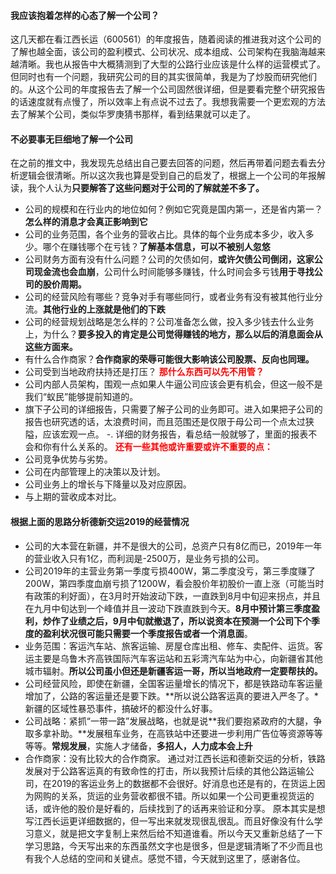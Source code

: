 #### 我应该抱着怎样的心态了解一个公司？ 
这几天都在看江西长运（600561）的年度报告，随着阅读的推进我对这个公司的了解也越全面，该公司的盈利模式、公司状况、成本组成、公司架构在我脑海越来越清晰。我也从报告中大概猜测到了大型的公路行业应该是什么样的运营模式了。但同时也有一个问题，我研究公司的目的其实很简单，我是为了炒股而研究他们的。从这个公司的年度报告去了解一个公司固然很详细，但是要看完整个研究报告的话速度就有点慢了，所以效率上有点说不过去了。我想我需要一个更宏观的方法去了解某个公司，类似华罗庚猜书那样，看到结果就可以走了。

#### 不必要事无巨细地了解一个公司 
在之前的推文中，我发现先总结出自己要去回答的问题，然后再带着问题去看去分析逻辑会很清晰。所以这次我也算是受到自己的启发了，根据上一个公司的年报解读，我个人认为**只要解答了这些问题对于公司的了解就差不多了。**
- 公司的规模和在行业内的地位如何？例如它究竟是国内第一，还是省内第一？**怎么样的消息才会真正影响到它** 
- 公司的业务范围，各个业务的营收占比。具体的每个业务成本多少，收入多少。哪个在赚钱哪个在亏钱？**了解基本信息，可以不被别人忽悠** 
- 公司财务方面有没有什么问题？公司的欠债如何，**或许欠债公司倒闭，这家公司现金流也会血崩**，公司什么时间能够多赚钱，什么时间会多亏钱**用于寻找公司的股价周期。** 
- 公司的经营风险有哪些？竞争对手有哪些同行，或者业务有没有被其他行业分流。**其他行业的上涨就是他们的下跌** 
- 公司的经营规划战略是怎么样的？公司准备怎么做，投入多少钱去什么业务上，为什么？**要多投入的肯定是公司觉得赚钱的地方，那么以后的消息面会从这些方面来。** 
- 有什么合作商家？**合作商家的荣辱可能很大影响该公司股票、反向也同理。** 
- 公司受到当地政府扶持还是打压？
**<span style="color:red;">那什么东西可以先不用管？ </span>**
- 公司内部人员架构，围观一点如果人牛逼公司应该会更有机会，但这一般不是我们“蚁民”能够提前知道的。
- 旗下子公司的详细报告，只需要了解子公司的业务即可。进入如果把子公司的报告也研究透的话，太浪费时间，而且范围还是仅限于母公司一个点太过狭隘，应该宏观一点。
-. 详细的财务报告，看总结一般就够了，里面的报表不会和你有什么关系的。 
**<span style="color:red;">还有一些其他或许重要或许不重要的点： </span>**
- 公司竞争优势与劣势。
- 公司在内部管理上的决策以及计划。
- 公司业务上的增长与下降量以及对应原因。
- 与上期的营收成本对比。

#### 根据上面的思路分析德新交运2019的经营情况 
- 公司的大本营在新疆，并不是很大的公司，总资产只有8亿而已，2019年一年的营业收入只有1亿，而利润是-2500万，是业务亏损的公司。
- 公司2019年的主营业务第一季度亏损400W，第二季度没亏，第三季度赚了200W，第四季度血崩亏损了1200W，看会股价年初股价一直上涨（可能当时有政策的利好面），在3月时开始波动下跌，一直跌到8月中旬迎来拐点，并且在九月中旬达到一个峰值并且一波动下跌直跌到今天。**8月中预计第三季度盈利，炒作了业绩之后，9月中旬就撤退了，所以说资本在预测一个公司下个季度的盈利状况很可能只需要一个季度报告或者一个消息面**。
- 业务范围：客运汽车站、旅客运输、房屋仓库出租、修车、卖配件、运货。客运主要是乌鲁木齐高铁国际汽车客运站和五彩湾汽车站为中心，向新疆省其他城市辐射。**所以公司虽小但还是新疆客运一哥，所以当地政府一定要帮扶的。**
- 公司经营风险，即使在新疆，全国客运量增长的情况下，都是铁路动车客运量增加了，公路的客运量还是要下跌。**所以说公路客运真的要进入严冬了。*新疆的区域性暴恐事件，搞破坏的都没什么好事。
- 公司战略：紧抓“一带一路”发展战略，也就是说**我们要抱紧政府的大腿，争取多拿补助。**发展租车业务，在高铁站中还要进一步利用广告位等资源等等等等。**常规发展**，实施人才储备，**多招人，人力成本会上升**
- 合作商家：没有比较大的合作商家。
通过对江西长运和德新交运的分析，铁路发展对于公路客运真的有致命性的打击，所以我预计后续的其他公路运输公司，在2019的客运业务上的数据都不会很好。好消息也还是有的，在货运上因为网购的关系，货运的业务营收都很不错。所以如果一个公司更重视货运的话，或许他的股价是好看的，后续找到了的话再来验证和分享。
原本其实是想写江西长运更详细数据的，但一写出来就发现很乱很乱。而且好像没有什么学习意义，就是把文字复制上来然后给不知道谁看。
​所以今天又重新总结了一下学习思路，今天写出来的东西虽然文字也是很多，但是逻辑清晰了不少而且也有我个人总结的空间和关键点。感觉不错，今天就到这里了，感谢各位。
